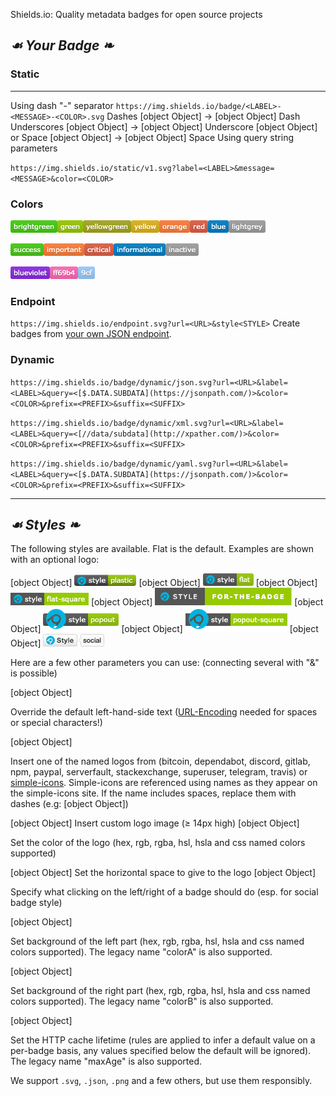 Shields.io: Quality metadata badges for open source projects

## *☙ *Your Badge* ❧*

### Static

* * *

Using dash "-" separator
`https://img.shields.io/badge/<LABEL>-<MESSAGE>-<COLOR>.svg`
Dashes [object Object]
→
[object Object] Dash
Underscores [object Object]
→
[object Object] Underscore
[object Object] or Space [object Object]
→
[object Object] Space
Using query string parameters

`https://img.shields.io/static/v1.svg?label=<LABEL>&message=<MESSAGE>&color=<COLOR>`

### Colors

![-brightgreen-brightgreen.png](../_resources/76390e23431cd21641d8fc3fdf111ff7.png)![-critical-critical.png](../_resources/fcc476197821a10e1192df76c44cc0b0.png)![-yellowgreen-yellowgreen.png](../_resources/0ab8864bb64385c7f506c6a95eb4e766.png)![-green-green.png](../_resources/8d65ea720aff4f24a84391555ae09087.png)![-blue-blue.png](../_resources/78d82a2c6c9ad93132c671a7a60a9d7e.png)![-9cf-9cf.png](../_resources/dc2970dda0b979c8232b9835f73a96e6.png)![-orange-orange.png](../_resources/3df5cbeb8881bf4cd0bccee9821f6d36.png)![-lightgrey-lightgrey.png](../_resources/d15d06599eeda95d34980647782f527e.png)

![-success-success.png](../_resources/32e19d0b37354be0274340d3c7a5d7a3.png)![-important-important.png](../_resources/63663619308a7ab62a3aa4ffdc341516.png)![-ff69b4-ff69b4.png](../_resources/a8c577f213f7dcd65851a6355d9db0dc.png)![-informational-informational.png](../_resources/9d004d020591cb42b88985a32ace7355.png)![-inactive-inactive.png](../_resources/cfbf35773d18277ea49edbc3fd5fcd0e.png)

![-blueviolet-blueviolet.png](../_resources/1e8d4bdf012efaf3538ab724e516bc6a.png)![-red-red.png](../_resources/c33b94846f185b0102189dfc6579732b.png)![-yellow-yellow.png](../_resources/54d08c8dd16d7967f9e976d445dae2ee.png)

### Endpoint

`https://img.shields.io/endpoint.svg?url=<URL>&style<STYLE>`
Create badges from [your own JSON endpoint](https://shields.io/endpoint).

### Dynamic

`https://img.shields.io/badge/dynamic/json.svg?url=<URL>&label=<LABEL>&query=<[$.DATA.SUBDATA](https://jsonpath.com/)>&color=<COLOR>&prefix=<PREFIX>&suffix=<SUFFIX>`

`https://img.shields.io/badge/dynamic/xml.svg?url=<URL>&label=<LABEL>&query=<[//data/subdata](http://xpather.com/)>&color=<COLOR>&prefix=<PREFIX>&suffix=<SUFFIX>`

`https://img.shields.io/badge/dynamic/yaml.svg?url=<URL>&label=<LABEL>&query=<[$.DATA.SUBDATA](https://jsonpath.com/)>&color=<COLOR>&prefix=<PREFIX>&suffix=<SUFFIX>`

* * *

## *☙ *Styles* ❧*

The following styles are available. Flat is the default. Examples are shown with an optional logo:

[object Object]
![style-plastic-green.png](../_resources/46bb48be91275210668e40777e120ba8.png)
[object Object]
![style-flat-green.png](../_resources/942b71e02d67eb3f4229b08dd861cbdc.png)
[object Object]
![style-flat--square-green.png](../_resources/086c0f3177360a8497c2423cf0a31e7f.png)
[object Object]
![style-for--the--badge-green.png](../_resources/1401add2b92d7625277ce324adc8654d.png)
[object Object]
![style-popout-green.png](../_resources/f53c1d7141c8b5a39638342a3b98dd96.png)
[object Object]
![style-popout--square-green.png](../_resources/9fcbd6f9bc031c39f905702d0e0a3df5.png)
[object Object]
![style-social-green.png](../_resources/520d3b04fc569efc480df04ac32f1880.png)

Here are a few other parameters you can use: (connecting several with "&" is possible)

[object Object]

Override the default left-hand-side text ([URL-Encoding](https://developer.mozilla.org/en-US/docs/Glossary/percent-encoding) needed for spaces or special characters!)

[object Object]

Insert one of the named logos from (bitcoin, dependabot, discord, gitlab, npm, paypal, serverfault, stackexchange, superuser, telegram, travis) or [simple-icons](https://simpleicons.org/). Simple-icons are referenced using names as they appear on the simple-icons site. If the name includes spaces, replace them with dashes (e.g: [object Object])

[object Object]
Insert custom logo image (≥ 14px high)
[object Object]

Set the color of the logo (hex, rgb, rgba, hsl, hsla and css named colors supported)

[object Object]
Set the horizontal space to give to the logo
[object Object]

Specify what clicking on the left/right of a badge should do (esp. for social badge style)

[object Object]

Set background of the left part (hex, rgb, rgba, hsl, hsla and css named colors supported). The legacy name "colorA" is also supported.

[object Object]

Set background of the right part (hex, rgb, rgba, hsl, hsla and css named colors supported). The legacy name "colorB" is also supported.

[object Object]

Set the HTTP cache lifetime (rules are applied to infer a default value on a per-badge basis, any values specified below the default will be ignored). The legacy name "maxAge" is also supported.

We support `.svg`, `.json`, `.png` and a few others, but use them responsibly.